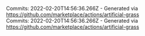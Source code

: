 Commits: 2022-02-20T14:56:36.266Z - Generated via https://github.com/marketplace/actions/artificial-grass
<br>
Commits: 2022-02-20T14:56:36.266Z - Generated via https://github.com/marketplace/actions/artificial-grass
<br>
